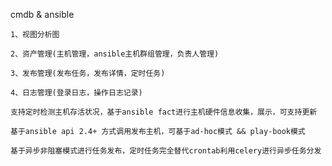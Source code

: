 cmdb & ansible 

``1、视图分析图``

``2、资产管理(主机管理，ansible主机群组管理，负责人管理)``

``3、发布管理(发布任务，发布详情，定时任务)``

``4、日志管理(登录日志，操作日志记录)``


``
支持定时检测主机存活状况，基于ansible fact进行主机硬件信息收集，展示，可支持更新
``

``
基于ansible api 2.4+ 方式调用发布主机，可基于ad-hoc模式 && play-book模式
``


``
基于异步非阻塞模式进行任务发布，定时任务完全替代crontab利用celery进行异步任务分发
``






